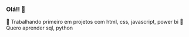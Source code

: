 ### Olá!! 🖖


 🔭 Trabalhando primeiro em projetos com html, css, javascript, power bi
 🌱 Quero aprender sql, python




